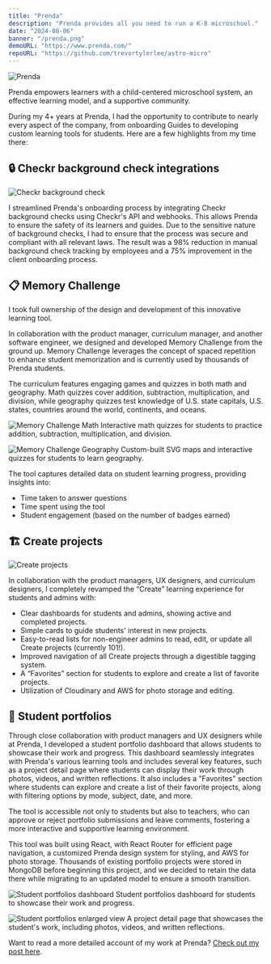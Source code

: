```yaml
---
title: "Prenda"
description: "Prenda provides all you need to run a K-8 microschool."
date: "2024-08-06"
banner: "/prenda.png"
demoURL: "https://www.prenda.com/"
repoURL: "https://github.com/trevortylerlee/astro-micro"
---
```


![Prenda](/prenda.png)

Prenda empowers learners with a child-centered microschool system, an effective learning model, and a supportive community.

During my 4+ years at Prenda, I had the opportunity to contribute to nearly every aspect of the company, from onboarding Guides to developing custom learning tools for students. Here are a few highlights from my time there:

## 🔒 Checkr background check integrations

![Checkr background check](/checkr-background-checks.png)

I streamlined Prenda's onboarding process by integrating Checkr background checks using Checkr's API and webhooks. This allows Prenda to ensure the safety of its learners and guides. Due to the sensitive nature of background checks, I had to ensure that the process was secure and compliant with all relevant laws. The result was a 98% reduction in manual background check tracking by employees and a 75% improvement in the client onboarding process.


## 📋 Memory Challenge

I took full ownership of the design and development of this innovative learning tool.

In collaboration with the product manager, curriculum manager, and another software engineer, we designed and developed Memory Challenge from the ground up. Memory Challenge leverages the concept of spaced repetition to enhance student memorization and is currently used by thousands of Prenda students.

The curriculum features engaging games and quizzes in both math and geography. Math quizzes cover addition, subtraction, multiplication, and division, while geography quizzes test knowledge of U.S. state capitals, U.S. states, countries around the world, continents, and oceans.

![Memory Challenge Math](/memory-challenge-math.png)
Interactive math quizzes for students to practice addition, subtraction, multiplication, and division.

![Memory Challenge Geography](/memory-challenge-geography.png)
Custom-built SVG maps and interactive quizzes for students to learn geography.


The tool captures detailed data on student learning progress, providing insights into:
- Time taken to answer questions
- Time spent using the tool
- Student engagement (based on the number of badges earned)


## 🏗️ Create projects

![Create projects](/create.png)

In collaboration with the product managers, UX designers, and curriculum designers, I completely revamped the “Create” learning experience for students and admins with:

- Clear dashboards for students and admins, showing active and completed projects.
- Simple cards to guide students' interest in new projects.
- Easy-to-read lists for non-engineer admins to read, edit, or update all Create projects (currently 101!).
- Improved navigation of all Create projects through a digestible tagging system.
- A “Favorites” section for students to explore and create a list of favorite projects.
- Utilization of Cloudinary and AWS for photo storage and editing.

## 🎨 Student portfolios

Through close collaboration with product managers and UX designers while at Prenda, I developed a student portfolio dashboard that allows students to showcase their work and progress. This dashboard seamlessly integrates with Prenda's various learning tools and includes several key features, such as a project detail page where students can display their work through photos, videos, and written reflections. It also includes a "Favorites" section where students can explore and create a list of their favorite projects, along with filtering options by mode, subject, date, and more.

The tool is accessible not only to students but also to teachers, who can approve or reject portfolio submissions and leave comments, fostering a more interactive and supportive learning environment.

This tool was built using React, with React Router for efficient page navigation, a customized Prenda design system for styling, and AWS for photo storage. Thousands of existing portfolio projects were stored in MongoDB before beginning this project, and we decided to retain the data there while migrating to an updated model to ensure a smooth transition.


![Student portfolios dashboard](/portfolio.png)
Student portfolios dashboard for students to showcase their work and progress.

![Student portfolios enlarged view](/portfolio-enlarged-view.png)
A project detail page that showcases the student's work, including photos, videos, and written reflections.


Want to read a more detailed account of my work at Prenda? [Check out my post here](/blog/02-working-at-an-education-startup).